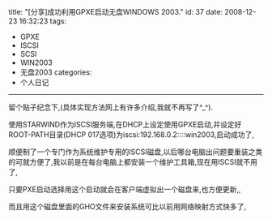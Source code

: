 title: "[分享]成功利用GPXE启动无盘WINDOWS 2003."
id: 37
date: 2008-12-23 16:32:23
tags: 
- GPXE
- ISCSI
- SCSI
- WIN2003
- 无盘2003
categories: 
- 个人日记
---

留个贴子纪念下,(具体实现方法网上有许多介绍,我就不再写了^_^).

使用STARWIND作为ISCSI服务端,在DHCP上设定使用GPXE启动,并设定好ROOT-PATH目录(DHCP 017选项)为iscsi:192.168.0.2::::win2003,启动成功了,

顺便制了一个专门作为系统维护专用的ISCSI磁盘,以后哪台电脑出问题要重装之类的可就方便了,我以前是在每台电脑上都安装一个维护工具箱,现在用ISCSI就不用了,

只要PXE启动选择用这个启动就会在客户端虚拟出一个磁盘来,也方便更新,,

而且用这个磁盘里面的GHO文件来安装系统可比以前用网络映射方式快多了,